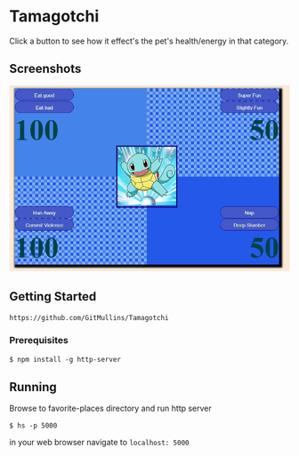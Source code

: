 # Tamagotchi
Click a button to see how it effect's the pet's health/energy in that category.

## Screenshots
![image of Tamagotchi](https://raw.githubusercontent.com/GitMullins/Tamagotchi/master/src/img/screenshot.png)

## Getting Started
```
https://github.com/GitMullins/Tamagotchi
```
### Prerequisites
```
$ npm install -g http-server
```
## Running
Browse to favorite-places directory and run http server  
```
$ hs -p 5000
```

in your web browser navigate to `localhost: 5000`